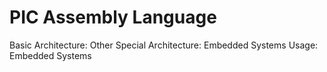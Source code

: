 # PIC Assembly Language

Basic Architecture: Other
Special Architecture: Embedded Systems
Usage: Embedded Systems